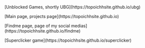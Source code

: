 <p> [Unblocked Games, shortly UBG](https://topoichhsite.github.io/ubg) </p>
<p> [Main page, projects page](https://topoichhsite.github.io) </p>
<p> [Findme page, page of my social medias](https://topoichhsite.github.io/findme) </p>
<p> [Superclicker game](https://topoichhsite.github.io/superclicker) </p>
